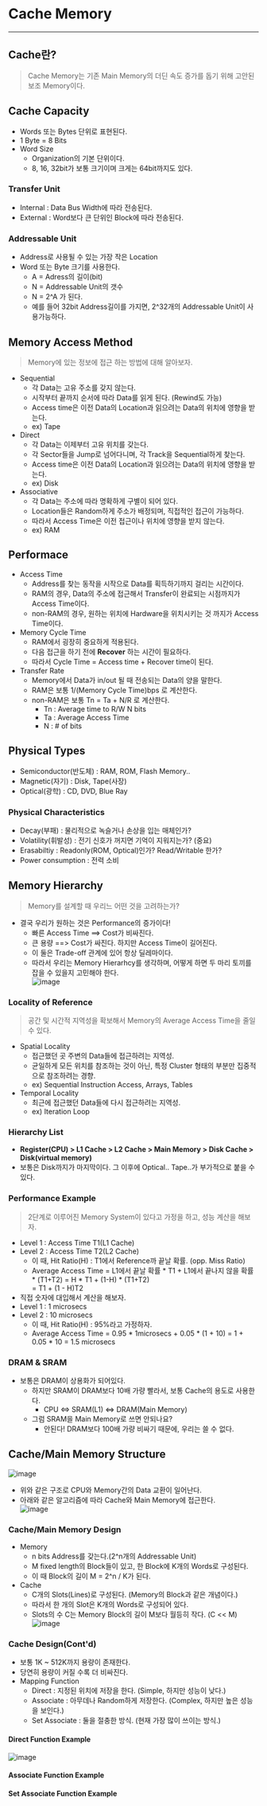 # Cache Memory
---
## Cache란?
> Cache Memory는 기존 Main Memory의 더딘 속도 증가를 돕기 위해 고안된 보조 Memory이다.  

## Cache Capacity
- Words 또는 Bytes 단위로 표현된다.
- 1 Byte = 8 Bits
- Word Size
  - Organization의 기본 단위이다.
  - 8, 16, 32bit가 보통 크기이며 크게는 64bit까지도 있다.

### Transfer Unit
- Internal : Data Bus Width에 따라 전송된다.
- External : Word보다 큰 단위인 Block에 따라 전송된다.

### Addressable Unit
- Address로 사용될 수 있는 가장 작은 Location
- Word 또는 Byte 크기를 사용한다.
  - A = Adress의 길이(bit)
  - N = Addressable Unit의 갯수
  - N = 2^A 가 된다.
  - 예를 들어 32bit Address길이를 가지면, 2^32개의 Addressable Unit이 사용가능하다.

## Memory Access Method
> Memory에 있는 정보에 접근 하는 방법에 대해 알아보자.  
- Sequential
  - 각 Data는 고유 주소를 갖지 않는다.
  - 시작부터 끝까지 순서에 따라 Data를 읽게 된다. (Rewind도 가능)
  - Access time은 이전 Data의 Location과 읽으려는 Data의 위치에 영향을 받는다.
  - ex) Tape
- Direct
  - 각 Data는 이제부터 고유 위치를 갖는다.
  - 각 Sector들을 Jump로 넘어다니며, 각 Track을 Sequential하게 찾는다.
  - Access time은 이전 Data의 Location과 읽으려는 Data의 위치에 영향을 받는다.
  - ex) Disk
- Associative
  - 각 Data는 주소에 따라 명확하게 구별이 되어 있다.
  - Location들은 Random하게 주소가 배정되며, 직접적인 접근이 가능하다.
  - 따라서 Access Time은 이전 접근이나 위치에 영향을 받지 않는다.
  - ex) RAM

## Performace
- Access Time
  - Address를 찾는 동작을 시작으로 Data를 획득하기까지 걸리는 시간이다.
  - RAM의 경우, Data의 주소에 접근해서 Transfer이 완료되는 시점까지가 Access Time이다.
  - non-RAM의 경우, 원하는 위치에 Hardware을 위치시키는 것 까지가 Access Time이다.
- Memory Cycle Time
  - RAM에서 굉장히 중요하게 적용된다.
  - 다음 접근을 하기 전에 __Recover__ 하는 시간이 필요하다.
  - 따라서 Cycle Time = Access time + Recover time이 된다.
- Transfer Rate
  - Memory에서 Data가 in/out 될 때 전송되는 Data의 양을 말한다.
  - RAM은 보통 1/(Memory Cycle Time)bps 로 계산한다.
  - non-RAM은 보통 Tn = Ta + N/R 로 계산한다.
    - Tn : Average time to R/W N bits
    - Ta : Average Access Time
    - N : # of bits

## Physical Types
- Semiconductor(반도체) : RAM, ROM, Flash Memory..
- Magnetic(자기) : Disk, Tape(사장)
- Optical(광학) : CD, DVD, Blue Ray

### Physical Characteristics
- Decay(부패) : 물리적으로 녹슬거나 손상을 입는 매체인가?
- Volatility(휘발성) : 전기 신호가 꺼지면 기억이 지워지는가? (중요)
- Erasabiltiy : Readonly(ROM, Optical)인가? Read/Writable 한가?
- Power consumption : 전력 소비

## Memory Hierarchy
> Memory를 설계할 때 우리느 어떤 것을 고려하는가?  

- 결국 우리가 원하는 것은 Performance의 증가이다!
  - 빠른 Access Time ==> Cost가 비싸진다.
  - 큰 용량 ==> Cost가 싸진다. 하지만 Access Time이 길어진다.
  - 이 둘은 Trade-off 관계에 있어 항상 딜레마이다.
  - 따라서 우리는 Memory Hierarhcy를 생각하며, 어떻게 하면 두 마리 토끼를 잡을 수 있을지 고민해야 한다.  
  ![image](https://user-images.githubusercontent.com/71700079/161678732-3d2ac8bc-2105-4c7e-8845-141bb2c84ee5.png)  

### Locality of Reference
> 공간 및 시간적 지역성을 확보해서 Memory의 Average Access Time을 줄일 수 있다.  

- Spatial Locality
  - 접근했던 곳 주변의 Data들에 접근하려는 지역성.
  - 균일하게 모든 위치를 참조하는 것이 아닌, 특정 Cluster 형태의 부분만 집중적으로 참조하려는 경향.
  - ex) Sequential Instruction Access, Arrays, Tables
- Temporal Locality
  - 최근에 접근했던 Data들에 다시 접근하려는 지역성.
  - ex) Iteration Loop

### Hierarchy List
- __Register(CPU) > L1 Cache > L2 Cache > Main Memory > Disk Cache > Disk(virtual memory)__
- 보통은 Disk까지가 마지막이다. 그 이후에 Optical.. Tape..가 부가적으로 붙을 수 있다.  

### Performance Example
> 2단계로 이루어진 Memory System이 있다고 가정을 하고, 성능 계산을 해보자.  

- Level 1 : Access Time T1(L1 Cache)
- Level 2 : Access Time T2(L2 Cache)
  - 이 때, Hit Ratio(H) : T1에서 Reference까 끝날 확률. (opp. Miss Ratio)
  - Average Access Time = L1에서 끝날 확률 * T1 + L1에서 끝나지 않을 확률 * (T1+T2) = H * T1 + (1-H) * (T1+T2)  
                        = T1 + (1 - H)T2  
- 직접 숫자에 대입해서 계산을 해보자.
- Level 1 : 1 microsecs
- Level 2 : 10 microsecs
  - 이 때, Hit Ratio(H) : 95%라고 가정하자.
  - Average Access Time = 0.95 * 1microsecs + 0.05 * (1 + 10) = 1 + 0.05 * 10 = 1.5 microsecs  

### DRAM & SRAM
- 보통은 DRAM이 상용화가 되어있다.
  - 하지만 SRAM이 DRAM보다 10배 가량 빨라서, 보통 Cache의 용도로 사용한다.
    - CPU <=> SRAM(L1) <=> DRAM(Main Memory)
  - 그럼 SRAM을 Main Memory로 쓰면 안되나요?
    - 안된다! DRAM보다 100배 가량 비싸기 때문에, 우리는 쓸 수 없다.

## Cache/Main Memory Structure  
![image](https://user-images.githubusercontent.com/71700079/161680622-1d1dcb2f-a5d7-4763-98be-ac13e09bea68.png)  
- 위와 같은 구조로 CPU와 Memory간의 Data 교환이 일어난다.  
- 아래와 같은 알고리즘에 따라 Cache와 Main Memory에 접근한다.  
![image](https://user-images.githubusercontent.com/71700079/161680767-7707b17a-4c3b-46fe-ad8d-f26968be7b2f.png)  

### Cache/Main Memory Design
- Memory
  - n bits Address를 갖는다.(2^n개의 Addressable Unit)
  - M fixed length의 Block들이 있고, 한 Block에 K개의 Words로 구성된다.
  - 이 때 Block의 길이 M = 2^n / K가 된다.
- Cache
  - C개의 Slots(Lines)로 구성된다. (Memory의 Block과 같은 개념이다.)
  - 따라서 한 개의 Slot은 K개의 Words로 구성되어 있다.
  - Slots의 수 C는 Memory Block의 길이 M보다 월등히 작다. (C << M)  
![image](https://user-images.githubusercontent.com/71700079/161681815-d860b516-8699-40c6-82c3-c96c1af595cf.png)  

### Cache Design(Cont'd)
- 보통 1K ~ 512K까지 용량이 존재한다.
- 당연히 용량이 커질 수록 더 비싸진다.
- Mapping Function
  - Direct : 지정된 위치에 저장을 한다. (Simple, 하지만 성능이 낮다.)
  - Associate : 아무데나 Random하게 저장한다. (Complex, 하지만 높은 성능을 보인다.)
  - Set Associate : 둘을 절충한 방식. (현재 가장 많이 쓰이는 방식.)

#### Direct Function Example  
![image](https://user-images.githubusercontent.com/71700079/161682387-af267498-16eb-4b88-987e-758e0af1c125.png)  

#### Associate Function Example

#### Set Associate Function Example
